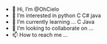 - 👋 Hi, I’m @OhCielo
- 👀 I’m interested in python C C# java
- 🌱 I’m currently learning ... C Java
- 💞️ I’m looking to collaborate on ...
- 📫 How to reach me ...

<!---
OhCielo/OhCielo is a ✨ special ✨ repository because its `README.md` (this file) appears on your GitHub profile.
You can click the Preview link to take a look at your changes.
--->
